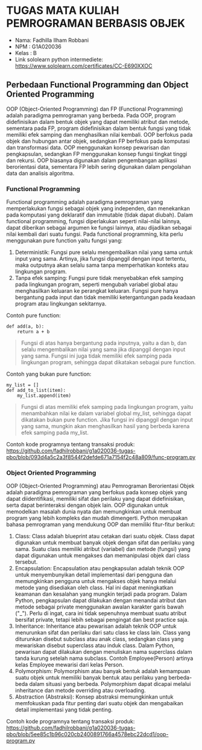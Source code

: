 # TUGAS MATA KULIAH PEMROGRAMAN BERBASIS OBJEK

- Nama: Fadhilla Ilham Robbani
- NPM : G1A020036
- Kelas : B
- Link sololearn python intermediete: https://www.sololearn.com/certificates/CC-E690XXOC

## Perbedaan Functional Programming dan Object Oriented Programming

OOP (Object-Oriented Programming) dan FP (Functional Programming) adalah paradigma pemrograman yang berbeda. Pada OOP, program didefinisikan dalam bentuk objek yang dapat memiliki atribut dan metode, sementara pada FP, program didefinisikan dalam bentuk fungsi yang tidak memiliki efek samping dan menghasilkan nilai kembali. OOP berfokus pada objek dan hubungan antar objek, sedangkan FP berfokus pada komputasi dan transformasi data. OOP menggunakan konsep pewarisan dan pengkapsulan, sedangkan FP menggunakan konsep fungsi tingkat tinggi dan rekursi. OOP biasanya digunakan dalam pengembangan aplikasi berorientasi data, sementara FP lebih sering digunakan dalam pengolahan data dan analisis algoritma.

### Functional Programming

Functional programming adalah paradigma pemrograman yang memperlakukan fungsi sebagai objek yang independen, dan menekankan pada komputasi yang deklaratif dan immutable (tidak dapat diubah). Dalam functional programming, fungsi diperlakukan seperti nilai-nilai lainnya, dapat diberikan sebagai argumen ke fungsi lainnya, atau dijadikan sebagai nilai kembali dari suatu fungsi. Pada functional programming, kita perlu menggunakan pure function yaitu fungsi yang:

1.  Deterministik: Fungsi pure selalu mengembalikan nilai yang sama untuk input yang sama. Artinya, jika fungsi dipanggil dengan input tertentu, maka outputnya akan selalu sama tanpa memperhatikan konteks atau lingkungan program.
2.  Tanpa efek samping: Fungsi pure tidak menyebabkan efek samping pada lingkungan program, seperti mengubah variabel global atau menghasilkan keluaran ke perangkat keluaran. Fungsi pure hanya bergantung pada input dan tidak memiliki ketergantungan pada keadaan program atau lingkungan sekitarnya.

Contoh pure function:

```
def add(a, b):
    return a + b

```

> Fungsi di atas hanya bergantung pada inputnya, yaitu a dan b, dan selalu mengembalikan nilai yang sama jika dipanggil dengan input yang sama. Fungsi ini juga tidak memiliki efek samping pada lingkungan program, sehingga dapat dikatakan sebagai pure function.

Contoh yang bukan pure function:

```
my_list = []
def add_to_list(item):
    my_list.append(item)

```

> Fungsi di atas memiliki efek samping pada lingkungan program, yaitu menambahkan nilai ke dalam variabel global my_list, sehingga dapat dikatakan bukan pure function. Jika fungsi ini dipanggil dengan input yang sama, mungkin akan menghasilkan hasil yang berbeda karena efek samping pada my_list.

Contoh kode programnya tentang transaksi produk: https://github.com/fadhilrobbani/g1a020036-tugas-pbo/blob/093d4a5c2a3f8544f2defde671a7154f2c48a809/func-program.py

### Object Oriented Programming

OOP (Object-Oriented Programming) atau Pemrograman Berorientasi Objek adalah paradigma pemrograman yang berfokus pada konsep objek yang dapat diidentifikasi, memiliki sifat dan perilaku yang dapat didefinisikan, serta dapat berinteraksi dengan objek lain. OOP digunakan untuk memodelkan masalah dunia nyata dan memungkinkan untuk membuat program yang lebih kompleks dan mudah dimengerti. Python merupakan bahasa pemrograman yang mendukung OOP dan memiliki fitur-fitur berikut:

1.  Class: Class adalah blueprint atau cetakan dari suatu objek. Class dapat digunakan untuk membuat banyak objek dengan sifat dan perilaku yang sama. Suatu class memiliki atribut (variabel) dan metode (fungsi) yang dapat digunakan untuk mengakses dan memanipulasi objek dari class tersebut.
2.  Encapsulation: Encapsulation atau pengkapsulan adalah teknik OOP untuk menyembunyikan detail implementasi dari pengguna dan memungkinkan pengguna untuk mengakses objek hanya melalui metode yang disediakan oleh class. Hal ini dapat meningkatkan keamanan dan kesalahan yang mungkin terjadi pada program. Dalam Python, pengkapsulan dapat dilakukan dengan menandai atribut dan metode sebagai private menggunakan awalan karakter garis bawah ("\_"). Perlu di ingat, cara ini tidak sepenuhnya membuat suatu atribut bersifat private, tetapi lebih sebagai pengingat dan best practice saja.
3.  Inheritance: Inheritance atau pewarisan adalah teknik OOP untuk menurunkan sifat dan perilaku dari satu class ke class lain. Class yang diturunkan disebut subclass atau anak class, sedangkan class yang mewariskan disebut superclass atau induk class. Dalam Python, pewarisan dapat dilakukan dengan menuliskan nama superclass dalam tanda kurung setelah nama subclass. Contoh Employee(Person) artinya kelas Employee mewarisi dari kelas Person.
4.  Polymorphism: Polymorphism atau banyak bentuk adalah kemampuan suatu objek untuk memiliki banyak bentuk atau perilaku yang berbeda-beda dalam situasi yang berbeda. Polymorphism dapat dicapai melalui inheritance dan metode overriding atau overloading.
5.  Abstraction (Abstraksi): Konsep abstraksi memungkinkan untuk memfokuskan pada fitur penting dari suatu objek dan mengabaikan detail implementasi yang tidak penting.

Contoh kode programnya tentang transaksi produk: https://github.com/fadhilrobbani/g1a020036-tugas-pbo/blob/5ee85c1b96c020cb2400891766a4578ebc22dcd1/oop-program.py
